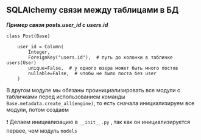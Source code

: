 ## SQLAlchemy связи между таблицами в БД

**_Пример связи posts.user_id с users.id_**
```postgresql
class Post(Base)

    user_id = Column(
        Integer,
        ForeignKey("users.id"),  # путь до колонки в табличке users(User)
        unique=False,  # у одного юзера может быть много постов
        nullable=False,  # чтобы не было поста без user
    )
```

В другом модуле мы обязаны проинициализировать все модули с табличками перед использованием команды  
`Base.metadata.create_all(engine)`, то есть сначала инициализируем все модули, потом создаем

❗️ Делаем инициализацию в `__init__.py` , так как он инициализируется первее, чем модуль `models`  


